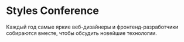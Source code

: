 <!DOCTYPE html>
<html lang="ru">
  <head>
    <meta charset="utf-8">
    <title>Привет, мир!</title>
  </head>
  <body>
   <h1>Styles Conference</h1>
  <p>Каждый год самые яркие веб-дизайнеры и фронтенд-разработчики собираются вместе, 
     чтобы обсудить новейшие технологии.</p>
 </body>
</html>
